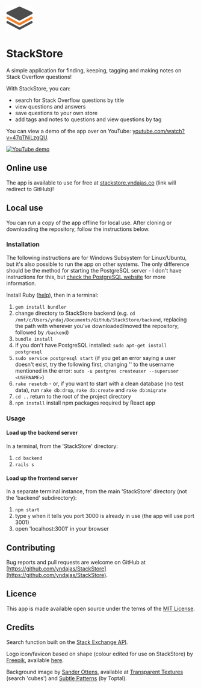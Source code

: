 <img src="public/images/favicon/android-chrome-192x192.png" alt="app icon" title="app icon" width="70px">

# StackStore

A simple application for finding, keeping, tagging and making notes on Stack Overflow questions!

With StackStore, you can:

- search for Stack Overflow questions by title
- view questions and answers
- save questions to your own store
- add tags and notes to questions and view questions by tag

You can view a demo of the app over on YouTube: [youtube.com/watch?v=47qTNiLzgQU](https://www.youtube.com/watch?v=47qTNiLzgQU)</a>.

[![YouTube demo](https://img.youtube.com/vi/47qTNiLzgQU/maxresdefault.jpg)](http://www.youtube.com/watch?v=47qTNiLzgQU)

## Online use

The app is available to use for free at [stackstore.yndajas.co](http://stackstore.yndajas.co) (link will redirect to GitHub)!

## Local use

You can run a copy of the app offline for local use. After cloning or downloading the repository, follow the instructions below.

### Installation

The following instructions are for Windows Subsystem for Linux/Ubuntu, but it's also possible to run the app on other systems. The only difference should be the method for starting the PostgreSQL server - I don't have instructions for this, but [check the PostgreSQL website](https://www.postgresql.org) for more information.

Install Ruby ([help](https://www.ruby-lang.org/en/documentation/installation)), then in a terminal:

1. `gem install bundler`
2. change directory to StackStore backend (e.g. `cd /mnt/c/Users/yndaj/Documents/GitHub/StackStore/backend`, replacing the path with wherever you've downloaded/moved the repository, followed by `/backend`)
3. `bundle install`
4. if you don't have PostgreSQL installed: `sudo apt-get install postgresql`
5. `sudo service postgresql start` (if you get an error saying a user doesn't exist, try the following first, changing '<USERNAME>' to the username mentioned in the error: `sudo -u postgres createuser --superuser <USERNAME>`)
6. `rake resetdb` - or, if you want to start with a clean database (no test data), run `rake db:drop`, `rake db:create` and `rake db:migrate`
7. `cd ..` return to the root of the project directory
8. `npm install` install npm packages required by React app

### Usage

#### Load up the backend server

In a terminal, from the 'StackStore' directory:

1. `cd backend`
2. `rails s`

#### Load up the frontend server

In a separate terminal instance, from the main 'StackStore' directory (not the 'backend' subdirectory):

1. `npm start`
2. type `y` when it tells you port 3000 is already in use (the app will use port 3001)
3. open 'localhost:3001' in your browser

## Contributing

Bug reports and pull requests are welcome on GitHub at [https://github.com/yndajas/StackStore](https://github.com/yndajas/StackStore).

## Licence

This app is made available open source under the terms of the [MIT License](https://opensource.org/licenses/MIT).

## Credits

Search function built on the [Stack Exchange API](https://api.stackexchange.com).

Logo icon/favicon based on shape (colour edited for use on StackStore) by [Freepik](https://www.flaticon.com/authors/freepik), available [here](https://www.flaticon.com/free-icon/stacked-files_17640).

Background image by [Sander Ottens](https://www.sanderottens.com), available at [Transparent Textures](https://www.transparenttextures.com) (search 'cubes') and [Subtle Patterns](https://www.toptal.com/designers/subtlepatterns/cubes) (by Toptal).
